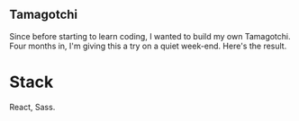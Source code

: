 ## Tamagotchi

Since before starting to learn coding, I wanted to build my own Tamagotchi. 
Four months in, I'm giving this a try on a quiet week-end.
Here's the result.

# Stack

React, Sass.